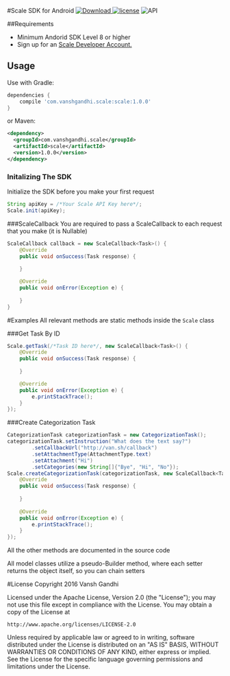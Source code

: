 #Scale SDK for Android
[ ![Download](https://api.bintray.com/packages/vanshg/maven/Scale/images/download.svg) ](https://bintray.com/vanshg/maven/Scale/_latestVersion)
[![license](https://img.shields.io/badge/license-Apache%202-blue.svg)](https://github.com/vanshg/Scale/blob/master/LICENSE)
![API](https://img.shields.io/badge/API-8%2B-blue.svg?style=flat)

##Requirements
* Minimum Andorid SDK Level 8 or higher
* Sign up for an [Scale Developer Account.](https://dashboard.scaleapi.com)

## Usage

Use with Gradle:

```gradle
dependencies {
	compile 'com.vanshgandhi.scale:scale:1.0.0'
}
```
or Maven:
```xml
<dependency>
  <groupId>com.vanshgandhi.scale</groupId>
  <artifactId>scale</artifactId>
  <version>1.0.0</version>
</dependency>
```


### Initalizing The SDK

Initialize the SDK before you make your first request

```java
String apiKey = /*Your Scale API Key here*/;
Scale.init(apiKey);
```

###ScaleCallback
You are required to pass a ScaleCallback to each request that you make (it is Nullable)

```java
ScaleCallback callback = new ScaleCallback<Task>() {
    @Override
    public void onSuccess(Task response) {
        
    }

    @Override
    public void onError(Exception e) {
        
    }
}
```

#Examples
All relevant methods are static methods inside the `Scale` class

###Get Task By ID
```java
Scale.getTask(/*Task ID here*/, new ScaleCallback<Task>() {
    @Override
    public void onSuccess(Task response) {
        
    }

    @Override
    public void onError(Exception e) {
		e.printStackTrace();
    }
});
```
###Create Categorization Task
```java
CategorizationTask categorizationTask = new CategorizationTask();
categorizationTask.setInstruction("What does the text say?")
        .setCallbackUrl("http://van.sh/callback")
        .setAttachmentType(AttachmentType.text)
        .setAttachment("Hi")
        .setCategories(new String[]{"Bye", "Hi", "No"});
Scale.createCategorizationTask(categorizationTask, new ScaleCallback<Task>() {
	@Override
	public void onSuccess(Task response) {
	    
	}
	
	@Override
	public void onError(Exception e) {
	    e.printStackTrace();
	}
});
```

All the other methods are documented in the source code

All model classes utilize a pseudo-Builder method, where each setter returns the object itself, so you can chain setters

#License
Copyright 2016 Vansh Gandhi

Licensed under the Apache License, Version 2.0 (the "License");
you may not use this file except in compliance with the License.
You may obtain a copy of the License at

	http://www.apache.org/licenses/LICENSE-2.0

Unless required by applicable law or agreed to in writing, software
distributed under the License is distributed on an "AS IS" BASIS,
WITHOUT WARRANTIES OR CONDITIONS OF ANY KIND, either express or implied.
See the License for the specific language governing permissions and
limitations under the License.